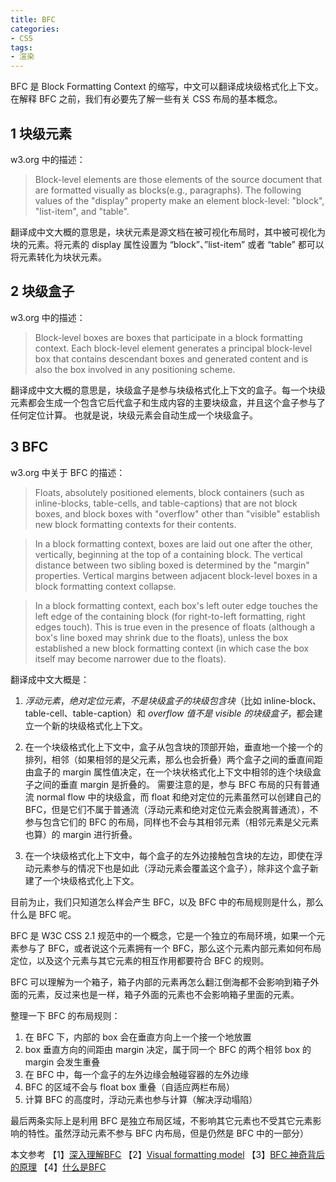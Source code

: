 ```yaml
---
title: BFC
categories:
- CSS
tags:
- 渲染
---
```

BFC 是 Block Formatting Context 的缩写，中文可以翻译成块级格式化上下文。在解释 BFC 之前，我们有必要先了解一些有关 CSS 布局的基本概念。

## 1 块级元素
w3.org 中的描述：
>Block-level elements are those elements of the source document that are formatted visually as blocks(e.g., paragraphs). The following values of the "display" property make an element block-level: "block", "list-item", and "table".

翻译成中文大概的意思是，块状元素是源文档在被可视化布局时，其中被可视化为块的元素。将元素的 display 属性设置为 “block”、”list-item” 或者 “table” 都可以将元素转化为块状元素。

## 2 块级盒子
w3.org 中的描述：
>Block-level boxes are boxes that participate in a block formatting context. Each block-level element generates a principal block-level box that contains descendant boxes and generated content and is also the box involved in any positioning scheme.

翻译成中文大概的意思是，块级盒子是参与块级格式化上下文的盒子。每一个块级元素都会生成一个包含它后代盒子和生成内容的主要块级盒，并且这个盒子参与了任何定位计算。
也就是说，块级元素会自动生成一个块级盒子。

## 3 BFC
w3.org 中关于 BFC 的描述：
>Floats, absolutely positioned elements, block containers (such as inline-blocks, table-cells, and table-captions) that are not block boxes, and block boxes with "overflow" other than "visible" establish new block formatting contexts for their contents.

>In a block formatting context, boxes are laid out one after the other, vertically, beginning at the top of a containing block. The vertical distance between two sibling boxed is determined by the "margin" properties. Vertical margins between adjacent block-level boxes in a block formatting context collapse.

>In a block formatting context, each box's left outer edge touches the left edge of the containing block (for right-to-left formatting, right edges touch). This is true even in the presence of floats (although a box's line boxed may shrink due to the floats), unless the box established a new block formatting context (in which case the box itself may become narrower due to the floats).

翻译成中文大概是：
1. _浮动元素_，_绝对定位元素_，_不是块级盒子的块级包含块_（比如 inline-block、table-cell、table-caption）和 _overflow 值不是 visible 的块级盒子_，都会建立一个新的块级格式化上下文。

2. 在一个块级格式化上下文中，盒子从包含块的顶部开始，垂直地一个接一个的排列，相邻（如果相邻的是父元素，那么也会折叠）两个盒子之间的垂直间距由盒子的 margin 属性值决定，在一个块状格式化上下文中相邻的连个块级盒子之间的垂直 margin 是折叠的。
需要注意的是，参与 BFC 布局的只有普通流 normal flow 中的块级盒，而 float 和绝对定位的元素虽然可以创建自己的 BFC，但是它们不属于普通流（浮动元素和绝对定位元素会脱离普通流），不参与包含它们的 BFC 的布局，同样也不会与其相邻元素（相邻元素是父元素也算）的 margin 进行折叠。

3. 在一个块级格式化上下文中，每个盒子的左外边接触包含块的左边，即使在浮动元素参与的情况下也是如此（浮动元素会覆盖这个盒子），除非这个盒子新建了一个块级格式化上下文。

目前为止，我们只知道怎么样会产生 BFC，以及 BFC 中的布局规则是什么，那么什么是 BFC 呢。

BFC 是 W3C CSS 2.1 规范中的一个概念，它是一个独立的布局环境，如果一个元素参与了 BFC，或者说这个元素拥有一个 BFC，那么这个元素内部元素如何布局定位，以及这个元素与其它元素的相互作用都要符合 BFC 的规则。

BFC 可以理解为一个箱子，箱子内部的元素再怎么翻江倒海都不会影响到箱子外面的元素，反过来也是一样，箱子外面的元素也不会影响箱子里面的元素。

整理一下 BFC 的布局规则：
1. 在 BFC 下，内部的 box 会在垂直方向上一个接一个地放置
2. box 垂直方向的间距由 margin 决定，属于同一个 BFC 的两个相邻 box 的 margin 会发生重叠
3. 在 BFC 中，每一个盒子的左外边缘会触碰容器的左外边缘
4. BFC 的区域不会与 float box 重叠（自适应两栏布局）
5. 计算 BFC 的高度时，浮动元素也参与计算（解决浮动塌陷）

最后两条实际上是利用 BFC 是独立布局区域，不影响其它元素也不受其它元素影响的特性。虽然浮动元素不参与 BFC 内布局，但是仍然是 BFC 中的一部分）

本文参考
【1】[深入理解BFC](http://www.imooc.com/article/9723)
【2】[Visual formatting model](https://www.w3.org/TR/CSS21/visuren.html#floats)
【3】[BFC 神奇背后的原理](https://www.w3ctech.com/topic/865)
【4】[什么是BFC](http://web.jobbole.com/84808/)
